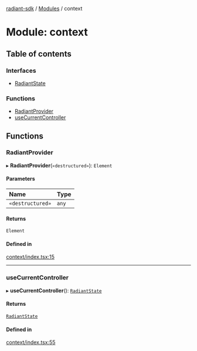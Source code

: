 [radiant-sdk](../README.md) / [Modules](../modules.md) / context

# Module: context

## Table of contents

### Interfaces

- [RadiantState](../interfaces/context.RadiantState.md)

### Functions

- [RadiantProvider](context.md#radiantprovider)
- [useCurrentController](context.md#usecurrentcontroller)

## Functions

### RadiantProvider

▸ **RadiantProvider**(`«destructured»`): `Element`

#### Parameters

| Name | Type |
| :------ | :------ |
| `«destructured»` | `any` |

#### Returns

`Element`

#### Defined in

[context/index.tsx:15](https://github.com/radiant-labs/radiant/blob/10f16bf/sdk/web/src/context/index.tsx#L15)

___

### useCurrentController

▸ **useCurrentController**(): [`RadiantState`](../interfaces/context.RadiantState.md)

#### Returns

[`RadiantState`](../interfaces/context.RadiantState.md)

#### Defined in

[context/index.tsx:55](https://github.com/radiant-labs/radiant/blob/10f16bf/sdk/web/src/context/index.tsx#L55)
